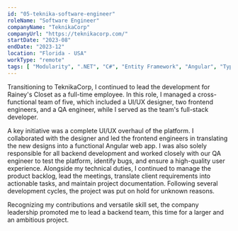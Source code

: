 ```yaml
---
id: "05-teknika-software-engineer"
roleName: "Software Engineer"
companyName: "TeknikaCorp"
companyUrl: "https://teknikacorp.com/"
startDate: "2023-08"
endDate: "2023-12"
location: "Florida - USA"
workType: "remote"
tags: [ "Modularity", ".NET", "C#", "Entity Framework", "Angular", "Typescript", "MySQL", "AWS", "Stripe", "Algolia", "Avalara", "Firebase Auth", "Firebase FCM", "Youtrack", "Agile Scrum", "Product ownership", "Project management", "Leadership" ]
---
```


Transitioning to TeknikaCorp, I continued to lead the development for Rainey's Closet as a full-time employee. In this
role, I managed a cross-functional team of five, which included a UI/UX designer, two frontend engineers, and a QA
engineer, while I served as the team's full-stack developer.

A key initiative was a complete UI/UX overhaul of the platform. I collaborated with the designer and led the frontend
engineers in translating the new designs into a functional Angular web app. I was also solely responsible for all
backend development and worked closely with our QA engineer to test the platform, identify bugs, and ensure a
high-quality user experience. Alongside my technical duties, I continued to manage the product backlog, lead the
meetings, translate client requirements into actionable tasks, and maintain project documentation. Following several
development cycles, the project was put on hold for unknown reasons.

Recognizing my contributions and versatile skill set, the company leadership promoted me to lead a backend team, this
time for a larger and an ambitious project.